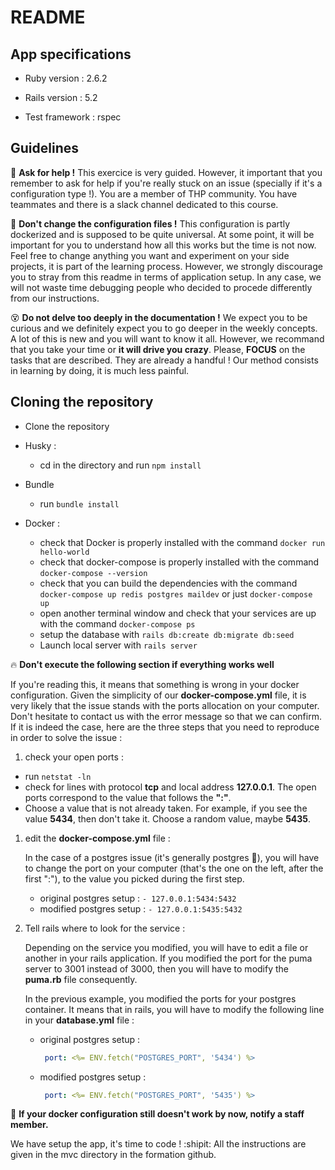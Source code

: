 # README

## App specifications

* Ruby version : 2.6.2

* Rails version : 5.2

* Test framework : rspec


## Guidelines

   :raising_hand: **Ask for help !**
   This exercice is very guided. However, it important that you remember to ask for help if you're really stuck on an issue (specially if it's a configuration type !). You are a member of THP community. You have teammates and there is a slack channel dedicated to this course. 

   :gun: **Don't change the configuration files !**
   This configuration is partly dockerized and is supposed to be quite universal. At some point, it will be important for you to understand how all this works but the time is not now. Feel free to change anything you want and experiment on your side projects, it is part of the learning process. However, we strongly discourage you to stray from this readme in terms of application setup. In any case, we will not waste time debugging people who decided to procede differently from our instructions.

   :dizzy_face: **Do not delve too deeply in the documentation !**
   We expect you to be curious and we definitely expect you to go deeper in the weekly concepts. A lot of this is new and you will want to know it all. However, we recommand that you take your time or **it will drive you crazy**. Please, **FOCUS** on the tasks that are described. They are already a handful ! Our method consists in learning by doing, it is much less painful. 

## Cloning the repository

* Clone the repository

* Husky :
  * cd in the directory and run `npm install`

* Bundle
  * run `bundle install`

* Docker :
  * check that Docker is properly installed with the command `docker run hello-world`
  * check that docker-compose is properly installed with the command `docker-compose --version`
  * check that you can build the dependencies with the command `docker-compose up redis postgres maildev` or just `docker-compose up`
  * open another terminal window and check that your services are up with the command `docker-compose ps`
  * setup the database with `rails db:create db:migrate db:seed`
  * Launch local server with `rails server`

:fire: **Don't execute the following section if everything works well**

If you're reading this, it means that something is wrong in your docker configuration. Given the simplicity of our **docker-compose.yml** file, it is very likely that the issue stands with the ports allocation on your computer. Don't hesitate to contact us with the error message so that we can confirm. If it is indeed the case, here are the three steps that you need to reproduce in order to solve the issue :

1. check your open ports :
  * run `netstat -ln`
  * check for lines with protocol **tcp** and local address **127.0.0.1**. The open ports correspond to the value that follows the **":"**.
  * Choose a value that is not already taken. For example, if you see the value **5434**, then don't take it. Choose a random value, maybe **5435**.

1. edit the **docker-compose.yml** file :

   In the case of a postgres issue (it's generally postgres :angel:), you will have to change the port on your computer (that's the one on the left, after the first ":"), to the value you picked during the first step.
   - original postgres setup : `- 127.0.0.1:5434:5432` 
   - modified postgres setup : `- 127.0.0.1:5435:5432`

2. Tell rails where to look for the service :

   Depending on the service you modified, you will have to edit a file or another in your rails application. If you modified the port for the puma server to 3001 instead of 3000, then you will have to modify the **puma.rb** file consequently. 

   In the previous example, you modified the ports for your postgres container. It means that in rails, you will have to modify the following line in your **database.yml** file :
   - original postgres setup :
     ```yml
      port: <%= ENV.fetch("POSTGRES_PORT", '5434') %>
     ```   
   - modified postgres setup :
     ```yml
      port: <%= ENV.fetch("POSTGRES_PORT", '5435') %>
     ```   

:raising_hand: **If your docker configuration still doesn't work by now, notify a staff member.**


We have setup the app, it's time to code ! :shipit:
All the instructions are given in the mvc directory in the formation github.
